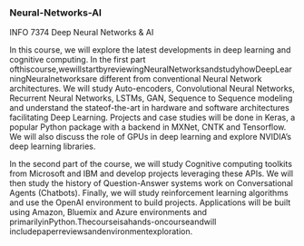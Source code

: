 ### Neural-Networks-AI
INFO 7374 Deep Neural Networks & AI

In this course, we will explore the latest developments in deep learning and cognitive computing. In the first part
ofthiscourse,wewillstartbyreviewingNeuralNetworksandstudyhowDeepLearningNeuralnetworksare
different from conventional Neural Network architectures. We will study Auto-encoders, Convolutional Neural
Networks, Recurrent Neural Networks, LSTMs, GAN, Sequence to Sequence modeling and understand the stateof-the-art in hardware and software architectures facilitating Deep Learning. Projects and case studies will be
done in Keras, a popular Python package with a backend in MXNet, CNTK and Tensorflow. We will also discuss
the role of GPUs in deep learning and explore NVIDIA’s deep learning libraries.

In the second part of the course, we will study Cognitive computing toolkits from Microsoft and IBM and develop
projects leveraging these APIs. We will then study the history of Question-Answer systems work on
Conversational Agents (Chatbots). Finally, we will study reinforcement learning algorithms and use the OpenAI
environment to build projects. Applications will be built using Amazon, Bluemix and Azure environments and
primarilyinPython.Thecourseisahands-oncourseandwill includepaperreviewsandenvironmentexploration.
